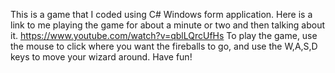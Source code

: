 This is a game that I coded using C# Windows form application.
Here is a link to me playing the game for about a minute or two and then talking about it.
https://www.youtube.com/watch?v=qblLQrcUfHs
To play the game, use the mouse to click where you want the fireballs to go, and use the W,A,S,D keys to move your wizard around.
Have fun!

